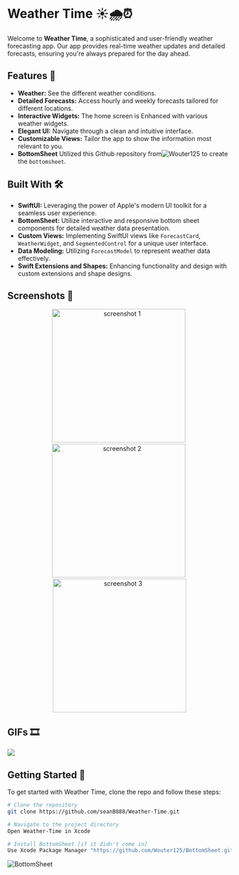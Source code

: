 # Weather Time ☀️🌧️⏰

Welcome to **Weather Time**, a sophisticated and user-friendly weather forecasting app. Our app provides real-time weather updates and detailed forecasts, ensuring you're always prepared for the day ahead.

## Features 🌟

- **Weather:** See the different weather conditions.
- **Detailed Forecasts:** Access hourly and weekly forecasts tailored for different locations.
- **Interactive Widgets:** The home screen is Enhanced with various weather widgets.
- **Elegant UI:** Navigate through a clean and intuitive interface.
- **Customizable Views:** Tailor the app to show the information most relevant to you.
- **BottomSheet** Utilized this Github repository from![Wouter125](https://github.com/Wouter125/BottomSheet) to create the `bottomsheet`.

## Built With 🛠️

- **SwiftUI:** Leveraging the power of Apple's modern UI toolkit for a seamless user experience.
- **BottomSheet:** Utilize interactive and responsive bottom sheet components for detailed weather data presentation.
- **Custom Views:** Implementing SwiftUI views like `ForecastCard`, `WeatherWidget`, and `SegmentedControl` for a unique user interface.
- **Data Modeling:** Utilizing `ForecastModel` to represent weather data effectively.
- **Swift Extensions and Shapes:** Enhancing functionality and design with custom extensions and shape designs.

## Screenshots 📸

<p align="center"><img src="https://seanblake.info/i/projects/weather_time/screenshot1.png" alt="screenshot 1" width="300">&nbsp;<img src="https://seanblake.info/i/projects/weather_time/screenshot2.png" alt="screenshot 2" width="300">&nbsp;<img src="https://seanblake.info/i/projects/weather_time/screenshot3.png" alt="screenshot 3" width="300"></p>

## GIFs 🎞️

![](https://seanblake.info/i/projects/weather_time/animation.gif)

## Getting Started 🚀

To get started with Weather Time, clone the repo and follow these steps:

```bash
# Clone the repository
git clone https://github.com/seanB888/Weather-Time.git

# Navigate to the project directory
Open Weather-Time in Xcode

# Install BottomSheet [if it didn't come in]
Use Xcode Package Manager "https://github.com/Wouter125/BottomSheet.git"
```
![BottomSheet](https://github.com/Wouter125/BottomSheet.git)


